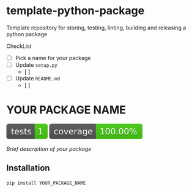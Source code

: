 # template-python-package
Template repository for storing, testing, linting, building and releasing a python package



CheckList
- [ ] Pick a name for your package
- [ ] Update `setup.py`
  - [ ]
- [ ] Update `README.md`
  - [ ]





<!-- update the rest of this readme to document your package -->

# YOUR PACKAGE NAME
<!-- badges -->
![Tests](./media/badges/tests.svg)
![Coverage](./media/badges/coverage.svg)

<!-- brief description -->
*Brief description of your package*

## Installation
```bash
pip install YOUR_PACKAGE_NAME
```
